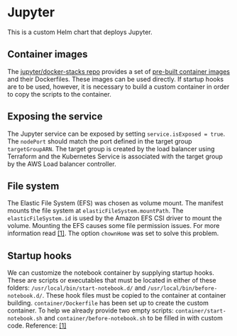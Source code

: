 # Jupyter

This is a custom Helm chart that deploys Jupyter.

## Container images

The [jupyter/docker-stacks repo](https://github.com/jupyter/docker-stacks) provides a set of [pre-built container images](https://hub.docker.com/u/jupyter) and their Dockerfiles. These images can be used directly. If startup hooks are to be used, however, it is necessary to build a custom container in order to copy the scripts to the container.

## Exposing the service

The Jupyter service can be exposed by setting `service.isExposed = true`. The `nodePort` should match the port defined in the target group `targetGroupARN`. The target group is created by the load balancer using Terraform and the Kubernetes Service is associated with the target group by the AWS Load balancer controller.

## File system

The Elastic File System (EFS) was chosen as volume mount. The manifest mounts the file system at `elasticFileSystem.mountPath`. The `elasticFileSystem.id` is used by the Amazon EFS CSI driver to mount the volume. Mounting the EFS causes some file permission issues. For more information read [[1]](https://jupyter-docker-stacks.readthedocs.io/en/latest/using/common.html#docker-options). The option `chownHome` was set to solve this problem.

## Startup hooks

We can customize the notebook container by supplying startup hooks. These are scripts or executables that must be located in either of these folders: `/usr/local/bin/start-notebook.d/` and `/usr/local/bin/before-notebook.d/`. These hook files must be copied to the container at container building. `container/Dockerfile` has been set up to create the custom container. To help we already provide two empty scripts: `container/start-notebook.sh` and `container/before-notebook.sh` to be filled in with custom code. Reference: [[1]](https://jupyter-docker-stacks.readthedocs.io/en/latest/using/common.html#startup-hooks)